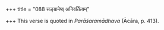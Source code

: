 +++
title = "088 सङ्ग्रामेष्व् अनिवर्तित्वम्"

+++
This verse is quoted in *Parāśaramādhava* (Ācāra, p. 413).


